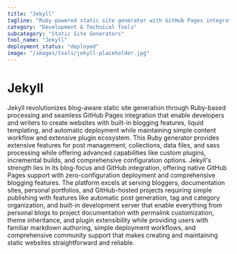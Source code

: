 ```yaml
---
title: "Jekyll"
tagline: "Ruby-powered static site generator with GitHub Pages integration"
category: "Development & Technical Tools"
subcategory: "Static Site Generators"
tool_name: "Jekyll"
deployment_status: "deployed"
image: "/images/tools/jekyll-placeholder.jpg"
---
```


# Jekyll

Jekyll revolutionizes blog-aware static site generation through Ruby-based processing and seamless GitHub Pages integration that enable developers and writers to create websites with built-in blogging features, liquid templating, and automatic deployment while maintaining simple content workflow and extensive plugin ecosystem. This Ruby generator provides extensive features for post management, collections, data files, and sass processing while offering advanced capabilities like custom plugins, incremental builds, and comprehensive configuration options. Jekyll's strength lies in its blog-focus and GitHub integration, offering native GitHub Pages support with zero-configuration deployment and comprehensive blogging features. The platform excels at serving bloggers, documentation sites, personal portfolios, and GitHub-hosted projects requiring simple publishing with features like automatic post generation, tag and category organization, and built-in development server that enable everything from personal blogs to project documentation with permalink customization, theme inheritance, and plugin extensibility while providing users with familiar markdown authoring, simple deployment workflows, and comprehensive community support that makes creating and maintaining static websites straightforward and reliable.